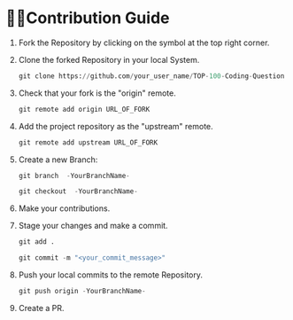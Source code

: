 # 👨‍🏫Contribution Guide

1. Fork the Repository by clicking on the symbol at the top right corner.

2. Clone the forked Repository in your local System.

   ```python
   git clone https://github.com/your_user_name/TOP-100-Coding-Questions.git
   ```
3. Check that your fork is the "origin" remote.

   ```python
   git remote add origin URL_OF_FORK
   ```
4. Add the project repository as the "upstream" remote.
     ```python
    git remote add upstream URL_OF_FORK
    ```
5. Create a new Branch: 
   ```python
   git branch  -YourBranchName-
   ```
   ```python
   git checkout  -YourBranchName-
   ```

6. Make your contributions.

7. Stage your changes and make a commit.

   ```python
   git add .
   ```   
   ```python
   git commit -m "<your_commit_message>"
   ```
8. Push your local commits to the remote Repository.

   ```python
   git push origin -YourBranchName-
   ```

9. Create a PR.
